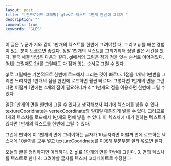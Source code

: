 ```yaml
---
layout: post
title: "[안드로이드 그래픽] gles로 텍스트 1만개 한번에 그리기 "
description: ""
comments: true
keywords: "GLES"
---
```


  이 글은 누군가 저와 같이 1만개의 텍스트를 한번에 그려야할 때, 그리고 gl를 해본 경험이 있는 분이 보셨으면 좋겠다.
정말 1만개의 텍스트를 그리기위해 정말 많은 시간을 썼다. 결국 해결 방법은 다음과 같다.
gl에서의 그림은 점과 점을 잇는 순서로 이어져있다. 3d를 그릴때도 2d를 그릴때도 다 점과 잇는 순서로 그릴 수 있다.

gl로 그릴때는 기본적으로 한번에 로드해서 그리는 것이 빠르다.
1점을 1개씩 1만번을 그리면 느리지만 1만개의 점을 한번에 로드하면 훨씬 빠르다.
그렇다면 1만개의 면을 그린다면 어떨까 1면에는 4개의 점이 필요하니까 4 * 1만개의 점을 이용하면 한번에 그릴 수 있다.

일단 1만개의 면을 한번에 그릴 수 있다고 생각해보자 여기에 텍스처를 넣을 수 있다.
textureCooridnate는 vertexCoordinate와 일대일 매핑되게 넣을 수 있다. 그러므로 1개의 텍스처를 로드해서 1만개의 면에 넣을 수 있다.
이 텍스처에 내가 원하는 텍스트가 있다면 1만개의 텍스트를 한번에 그릴 수 있다.

그런데 만약에 이 1만개의 면에 그려야하는 글자가 10글자라면 어떨까
면에 로드하는 텍스처에 10글자롤 모두 넣고 textureCooridnate를 이용해 부분부분 잘라 넣으면 된다.

오늘의 글을 정리하자면 이러하다.
2. gl로 1만개의 면을 한번에 그린다.
3. 면의 텍스처를 텍스트로 한다
4. 그려야할 글자를 텍스처 코티네이트로 수정한다
